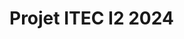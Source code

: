 # Projet ITEC I2 2024

<!--
    Rebaser sur repo JTD pour color_schemes perso ?
        Identité graphique de l'équipe ?
        Identité graphique UniLaSalle ?
        Identité graphique UniMakers ?
        Identité graphique JTD ?

    A faire :
        - Logo non compressé
        - Avancement actuel
        - Plan de la doc
        - Mise à jour des ressources dans ./docs/index.md (18)
        - Définir le thème par défaut
        - 
-->

